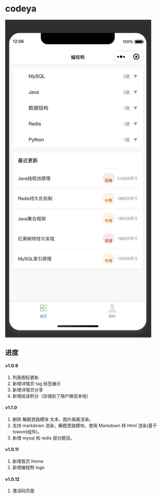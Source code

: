 # codeya

![](/images/image1.png)

## 进度

#### v1.0.9
1. 列表图标更新
2. 新增详情页 tag 标签展示
3. 新增详情页分享
4. 新增阅读积分（存储到了用户微信本地）

#### v1.1.0
1. 删除 解题思路模块 文本、图片隔离渲染。
2. 支持 markdown 渲染，解题思路模块，使用 Markdown 转 Html 渲染(基于towxml组件)。
3. 新增 mysql 和 redis 部分题目。

#### v1.0.11
1. 新增首页 Home
2. 新增编程鸭 logo

#### v1.0.12
1. 激活码页面



